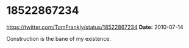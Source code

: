 # 18522867234
https://twitter.com/TomFrankly/status/18522867234
**Date:** 2010-07-14

Construction is the bane of my existence.
